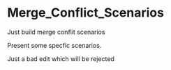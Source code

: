 # Merge_Conflict_Scenarios

Just build merge conflit scenarios

Present some specfic scenarios.

Just a bad edit which will be rejected

